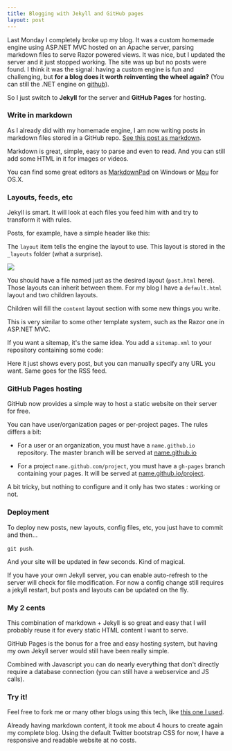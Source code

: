 ```yaml
---
title: Blogging with Jekyll and GitHub pages
layout: post
---
```

Last Monday I completely broke up my blog. It was a custom homemade engine using ASP.NET MVC hosted on an Apache server, parsing markdown files to serve Razor powered views. It was nice, but I updated the server and it just stopped working. The site was up but no posts were found. I think it was the signal: having a custom engine is fun and challenging, but **for a blog does it worth reinventing the wheel again?** (You can still the .NET engine on [github](https://github.com/Valryon/valryon.github.io/tree/asp.net-mvc)).

So I just switch to **Jekyll** for the server and **GitHub Pages** for hosting.

### Write in markdown

As I already did with my homemade engine, I am now writing posts in markdown files stored in a GitHub repo. [See this post as markdown](https://github.com/Valryon/valryon.github.io/blob/master/_posts/2013-04-08-blogging-with-jekyll-and-github-pages.md).

Markdown is great, simple, easy to parse and even to read. And you can still add some HTML in it for images or videos.

You can find some great editors as [MarkdownPad](http://markdownpad.com/) on Windows or [Mou](http://mouapp.com/) for OS.X.

### Layouts, feeds, etc

Jekyll is smart. It will look at each files you feed him with and try to transform it with rules.

Posts, for example, have a simple header like this:

<script src="https://gist.github.com/Valryon/5335230.js"></script>

The `layout` item tells the engine the layout to use. This layout is stored in the ``_layouts`` folder (what a surprise).

<img src="{{site.url}}/static/content/posts/2013-04-08/blog_layouts.png" />

You should have a file named just as the desired layout (``post.html`` here). Those layouts can inherit between them. For my blog I have a ``default.html`` layout and two children layouts.

Children will fill the ``content`` layout section with some new things you write.

This is very similar to some other template system, such as the Razor one in ASP.NET MVC.

If you want a sitemap, it's the same idea. You add a ``sitemap.xml`` to your repository containing some code:

<script src="https://gist.github.com/Valryon/5335214.js"></script>

Here it just shows every post, but you can manually specify any URL you want. Same goes for the RSS feed.

### GitHub Pages hosting

GitHub now provides a simple way to host a static website on their server for free.

You can have user/organization pages or per-project pages. The rules differs a bit:

- For a user or an organization, you must have a ``name.github.io`` repository. The master branch will be served at [name.github.io](name.github.io)

- For a project ``name.github.com/project``, you must have a ``gh-pages`` branch containing your pages. It will be served at [name.github.io/project](name.github.io/project).

A bit tricky, but nothing to configure and it only has two states : working or not.

### Deployment

To deploy new posts, new layouts, config files, etc, you just have to commit and then...

``git push``.

And your site will be updated in few seconds. Kind of magical.

If you have your own Jekyll server, you can enable auto-refresh to the server will check for file modification. For now a config change still requires a jekyll restart, but posts and layouts can be updated on the fly.

### My 2 cents

This combination of markdown + Jekyll is so great and easy that I will probably reuse it for every static HTML content I want to serve.

GitHub Pages is the bonus for a free and easy hosting system, but having my own Jekyll server would still have been really simple.

Combined with Javascript you can do nearly everything that don't directly require a database connection (you can still have a webservice and JS calls).


### Try it!

Feel free to fork me or many other blogs using this tech, like [this one I used](https://github.com/FlorianWolters/florianwolters.github.com).

Already having markdown content, it took me about 4 hours to create again my complete blog. Using the default Twitter bootstrap CSS for now, I have a responsive and readable website at no costs.
